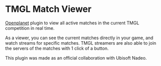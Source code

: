 # TMGL Match Viewer
[Openplanet](https://openplanet.nl/) plugin to view all active matches in the current TMGL competition in real time.

As a viewer, you can see the current matches directly in your game, and watch streams for specific matches. TMGL streamers are also able to join the servers of the matches with 1 click of a button.

This plugin was made as an official collaboration with Ubisoft Nadeo.
